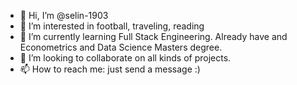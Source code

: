 - 👋 Hi, I’m @selin-1903
- 👀 I’m interested in football, traveling, reading
- 🌱 I’m currently learning Full Stack Engineering. Already have and Econometrics and Data Science Masters degree.
- 💞️ I’m looking to collaborate on all kinds of projects.
- 📫 How to reach me: just send a message :)

<!---
selin-1903/selin-1903 is a ✨ special ✨ repository because its `README.md` (this file) appears on your GitHub profile.
You can click the Preview link to take a look at your changes.
--->
